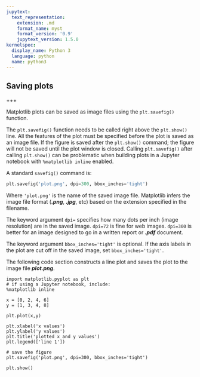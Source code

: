```yaml
---
jupytext:
  text_representation:
    extension: .md
    format_name: myst
    format_version: '0.9'
    jupytext_version: 1.5.0
kernelspec:
  display_name: Python 3
  language: python
  name: python3
---
```


## Saving plots

+++

Matplotlib plots can be saved as image files using the ```plt.savefig()``` function.

The ```plt.savefig()``` function needs to be called right above the ```plt.show()``` line. All the features of the plot must be specified before the plot is saved as an image file. If the figure is saved after the ```plt.show()``` command; the figure will not be saved until the plot window is closed. Calling ```plt.savefig()``` after calling ```plt.show()``` can be problematic when building plots in a Jupyter notebook with ```%matplotlib inline``` enabled.

A standard ```savefig()``` command is:

```python
plt.savefig('plot.png', dpi=300, bbox_inches='tight')
```

Where ```'plot.png'``` is the name of the saved image file. Matplotlib infers the image file format (**_.png_**, **_.jpg_**, etc) based on the extension specified in the filename. 

The keyword argument ```dpi=``` specifies how many dots per inch (image resolution) are in the saved image. ```dpi=72``` is fine for web images. ```dpi=300``` is better for an image designed to go in a written report or **_.pdf_** document. 

The keyword argument ```bbox_inches='tight'``` is optional. If the axis labels in the plot are cut off in the saved image, set ```bbox_inches='tight'```.

The following code section constructs a line plot and saves the plot to the image file **_plot.png_**.

```{code-cell} ipython3
import matplotlib.pyplot as plt
# if using a Jupyter notebook, include:
%matplotlib inline

x = [0, 2, 4, 6]
y = [1, 3, 4, 8]

plt.plot(x,y)

plt.xlabel('x values')
plt.ylabel('y values')
plt.title('plotted x and y values')
plt.legend(['line 1'])

# save the figure
plt.savefig('plot.png', dpi=300, bbox_inches='tight')

plt.show()
```

```{code-cell} ipython3

```
